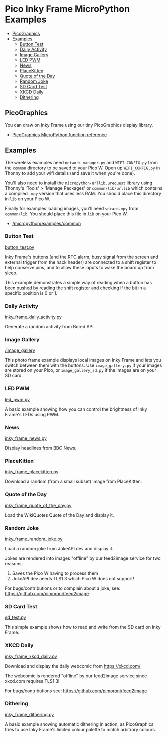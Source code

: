 # Pico Inky Frame MicroPython Examples <!-- omit in toc -->

- [PicoGraphics](#picographics)
- [Examples](#examples)
  - [Button Test](#button-test)
  - [Daily Activity](#daily-activity)
  - [Image Gallery](#image-gallery)
  - [LED PWM](#led-pwm)
  - [News](#news)
  - [PlaceKitten](#placekitten)
  - [Quote of the Day](#quote-of-the-day)
  - [Random Joke](#random-joke)
  - [SD Card Test](#sd-card-test)
  - [XKCD Daily](#xkcd-daily)
  - [Dithering](#dithering)

## PicoGraphics

You can draw on Inky Frame using our tiny PicoGraphics display library.
- [PicoGraphics MicroPython function reference](../../modules/picographics)

## Examples

The wireless examples need `network_manager.py` and `WIFI_CONFIG.py` from the `common` directory to be saved to your Pico W. Open up `WIFI_CONFIG.py` in Thonny to add your wifi details (and save it when you're done).

You'll also need to install the `micropython-urllib.urequest` library using Thonny's 'Tools' > 'Manage Packages' or `common/lib/urllib` which contains a compiled `.mpy` version that uses less RAM. You should place this directory in `lib` on your Pico W.

Finally for examples loading images, you'll need `sdcard.mpy` from `common/lib`. You should place this file in `lib` on your Pico W.

- [/micropython/examples/common](../common)

### Button Test
[button_test.py](button_test.py)

Inky Frame's buttons (and the RTC alarm, busy signal from the screen and external trigger from the hack header) are connected to a shift register to help conserve pins, and to allow these inputs to wake the board up from sleep.

This example demonstrates a simple way of reading when a button has been pushed by reading the shift register and checking if the bit in a specific position is 0 or 1.

### Daily Activity
[inky_frame_daily_activity.py](inky_frame_daily_activity.py)

Generate a random activity from Bored API.

### Image Gallery
[/image_gallery](../inky_frame/image_gallery)

This photo frame example displays local images on Inky Frame and lets you switch between them with the buttons. Use `image_gallery.py` if your images are stored on your Pico, or `image_gallery_sd.py` if the images are on your SD card.

### LED PWM
[led_pwm.py](led_pwm.py)

A basic example showing how you can control the brightness of Inky Frame's LEDs using PWM.

### News
[inky_frame_news.py](inky_frame_news.py)

Display headlines from BBC News.

### PlaceKitten
[inky_frame_placekitten.py](inky_frame_placekitten.py)

Download a random (from a small subset) image from PlaceKitten.

### Quote of the Day
[inky_frame_quote_of_the_day.py](inky_frame_quote_of_the_day.py)

Load the WikiQuotes Quote of the Day and display it.

### Random Joke
[inky_frame_random_joke.py](inky_frame_random_joke.py)

Load a random joke from JokeAPI.dev and display it.

Jokes are rendered into images "offline" by our feed2image service for two reasons:

1. Saves the Pico W having to process them
2. JokeAPI.dev needs TLS1.3 which Pico W does not support!

For bugs/contributions or to complain about a joke, see: https://github.com/pimoroni/feed2image

### SD Card Test
[sd_test.py](sd_test.py)

This simple example shows how to read and write from the SD card on Inky Frame.

### XKCD Daily
[inky_frame_xkcd_daily.py](inky_frame_xkcd_daily.py)

Download and display the daily webcomic from https://xkcd.com/

The webcomic is rendered "offline" by our feed2image service since xkcd.com requires TLS1.3!

For bugs/contributions see: https://github.com/pimoroni/feed2image

### Dithering
[inky_frame_dithering.py](inky_frame_dithering.py)

A basic example showing automatic dithering in action, as PicoGraphics tries to use Inky Frame's limited colour palette to match arbitrary colours.

